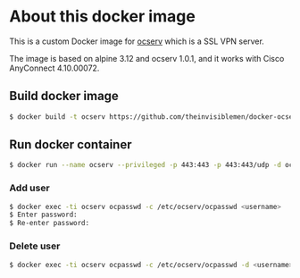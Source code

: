 # About this docker image

This is a custom Docker image for [ocserv](http://www.infradead.org/ocserv/) which is a SSL VPN server.

The image is based on alpine 3.12 and ocserv 1.0.1, and it works with Cisco AnyConnect 4.10.00072.

## Build docker image

```bash
$ docker build -t ocserv https://github.com/theinvisiblemen/docker-ocserv.git
```

## Run docker container

```bash
$ docker run --name ocserv --privileged -p 443:443 -p 443:443/udp -d ocserv
```

### Add user

```bash
$ docker exec -ti ocserv ocpasswd -c /etc/ocserv/ocpasswd <username>
$ Enter password:
$ Re-enter password:
```

### Delete user

```bash
$ docker exec -ti ocserv ocpasswd -c /etc/ocserv/ocpasswd -d <username>
```
